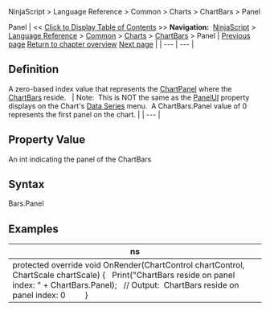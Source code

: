 ﻿
NinjaScript \> Language Reference \> Common \> Charts \> ChartBars \> Panel

Panel
| \<\< [Click to Display Table of Contents](chartbars_panel.md) \>\> **Navigation:**     [NinjaScript](ninjascript.md) \> [Language Reference](language_reference_wip.md) \> [Common](common.md) \> [Charts](chart.md) \> [ChartBars](chartbars.md) \> Panel | [Previous page](chartbars_gettimebybaridx.md) [Return to chapter overview](chartbars.md) [Next page](chartbars_properties.md) |
| --- | --- |
## Definition
A zero\-based index value that represents the [ChartPanel](chartpanel.md) where the [ChartBars](chartbars.md) reside.
 
| Note:  This is NOT the same as the [PanelUI](panelui.md) property displays on the Chart's [Data Series](working_with_price_data.md) menu.  A ChartBars.Panel value of 0 represents the first panel on the chart. |
| --- |

## 
## 
## Property Value
An int indicating the panel of the ChartBars
## 
## Syntax
Bars.Panel
 
## Examples
| ns |
| --- |
| protected override void OnRender(ChartControl chartControl, ChartScale chartScale) {    Print("ChartBars reside on panel index: " \+ ChartBars.Panel);    // Output:  ChartBars reside on panel index: 0          } |
